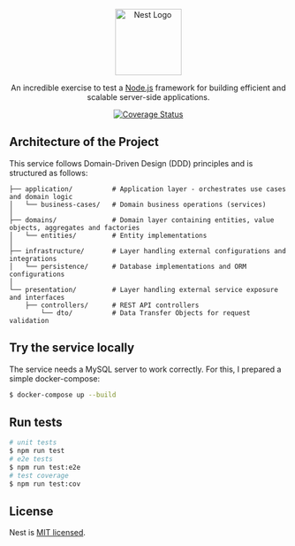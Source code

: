 <p align="center">
  <a href="http://nestjs.com/" target="blank"><img src="https://nestjs.com/img/logo-small.svg" width="120" alt="Nest Logo" /></a>
</p>

<p align="center">An incredible exercise to test a <a href="http://nodejs.org" target="_blank">Node.js</a> framework for building efficient and scalable server-side applications.</p>  
  <p align="center">
   <a href='https://coveralls.io/github/Danielecina/Nest-Products-Service?branch=master'>
     <img src='https://coveralls.io/repos/github/Danielecina/Nest-Products-Service/badge.svg?branch=master' alt='Coverage Status' />
   </a>
  </p>
</p>

## Architecture of the Project

This service follows Domain-Driven Design (DDD) principles and is structured as follows:

```text
├── application/          # Application layer - orchestrates use cases and domain logic
│   └── business-cases/   # Domain business operations (services)
│
├── domains/              # Domain layer containing entities, value objects, aggregates and factories
│   └── entities/         # Entity implementations
│
├── infrastructure/       # Layer handling external configurations and integrations
│   └── persistence/      # Database implementations and ORM configurations
│
└── presentation/         # Layer handling external service exposure and interfaces
    ├── controllers/      # REST API controllers
        └── dto/          # Data Transfer Objects for request validation
```

## Try the service locally

The service needs a MySQL server to work correctly. For this, I prepared a simple docker-compose:

```bash
$ docker-compose up --build
```

## Run tests

```bash
# unit tests
$ npm run test
# e2e tests
$ npm run test:e2e
# test coverage
$ npm run test:cov
```

## License

Nest is [MIT licensed](https://github.com/nestjs/nest/blob/master/LICENSE).

[circleci-image]: https://img.shields.io/circleci/build/github/nestjs/nest/master?token=abc123def456
[circleci-url]: https://circleci.com/gh/nestjs/nest
[coveralls-image]: https://coveralls.io/repos/github/nestjs/nest/badge.svg?branch=master
[coveralls-url]: https://coveralls.io/github/Danielecina/products-service?branch=master
